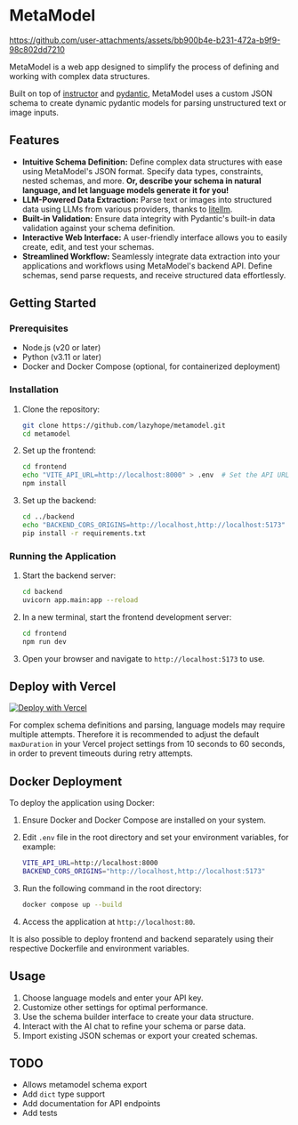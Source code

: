 # MetaModel

https://github.com/user-attachments/assets/bb900b4e-b231-472a-b9f9-98c802dd7210

MetaModel is a web app designed to simplify the process of defining and working with complex data structures.

Built on top of [instructor](https://github.com/jxnl/instructor) and [pydantic](https://github.com/pydantic/pydantic), MetaModel uses a custom JSON schema to create dynamic pydantic models for parsing unstructured text or image inputs.

## Features

- **Intuitive Schema Definition:** Define complex data structures with ease using MetaModel's JSON format. Specify data types, constraints, nested schemas, and more. **Or, describe your schema in natural language, and let language models generate it for you!**
- **LLM-Powered Data Extraction:** Parse text or images into structured data using LLMs from various providers, thanks to [litellm](https://github.com/BerriAI/litellm).
- **Built-in Validation:** Ensure data integrity with Pydantic's built-in data validation against your schema definition.
- **Interactive Web Interface:**  A user-friendly interface allows you to easily create, edit, and test your schemas.
- **Streamlined Workflow:**  Seamlessly integrate data extraction into your applications and workflows using MetaModel's backend API. Define schemas, send parse requests, and receive structured data effortlessly.

## Getting Started

### Prerequisites

- Node.js (v20 or later)
- Python (v3.11 or later)
- Docker and Docker Compose (optional, for containerized deployment)

### Installation

1. Clone the repository:

   ```sh
   git clone https://github.com/lazyhope/metamodel.git
   cd metamodel
   ```

2. Set up the frontend:

   ```sh
   cd frontend
   echo "VITE_API_URL=http://localhost:8000" > .env  # Set the API URL
   npm install
   ```

3. Set up the backend:

   ```sh
   cd ../backend
   echo "BACKEND_CORS_ORIGINS=http://localhost,http://localhost:5173" > .env  # Optional: set the CORS origins (separated by commas)
   pip install -r requirements.txt
   ```

### Running the Application

1. Start the backend server:

   ```sh
   cd backend
   uvicorn app.main:app --reload
   ```

2. In a new terminal, start the frontend development server:

   ```sh
   cd frontend
   npm run dev
   ```

3. Open your browser and navigate to `http://localhost:5173` to use.

## Deploy with Vercel

[![Deploy with Vercel](https://vercel.com/button)](https://vercel.com/new/clone?repository-url=https%3A%2F%2Fgithub.com%2Flazyhope%2Fmetamodel)

For complex schema definitions and parsing, language models may require multiple attempts. Therefore it is recommended to adjust the default `maxDuration` in your Vercel project settings from 10 seconds to 60 seconds, in order to prevent timeouts during retry attempts.

## Docker Deployment

To deploy the application using Docker:

1. Ensure Docker and Docker Compose are installed on your system.
2. Edit `.env` file in the root directory and set your environment variables, for example:

   ```sh
   VITE_API_URL=http://localhost:8000
   BACKEND_CORS_ORIGINS="http://localhost,http://localhost:5173"
   ```

3. Run the following command in the root directory:

   ```sh
   docker compose up --build
   ```

4. Access the application at `http://localhost:80`.

It is also possible to deploy frontend and backend separately using their respective Dockerfile and environment variables.

## Usage

1. Choose language models and enter your API key.
2. Customize other settings for optimal performance.
3. Use the schema builder interface to create your data structure.
4. Interact with the AI chat to refine your schema or parse data.
5. Import existing JSON schemas or export your created schemas.

## TODO

- Allows metamodel schema export
- Add `dict` type support
- Add documentation for API endpoints
- Add tests
